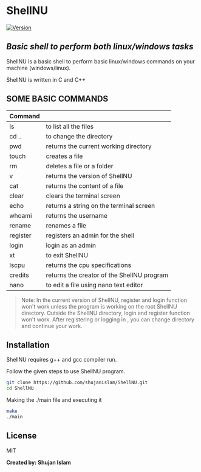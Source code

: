 # ShellNU
[![Version](https://img.shields.io/badge/Version-v0.0.2-darkorange?style=flat)]()
## _Basic shell to perform both linux/windows tasks_

ShellNU is a basic shell to perform basic linux/windows commands on your machine (windows/linux).

ShellNU is written in C and C++

## SOME BASIC COMMANDS

| Command |  |
| ------ | ------ |
| ls | to list all the files |
| cd .. | to change the directory |
| pwd | returns the current working directory |
| touch | creates a file |
| rm | deletes a file or a folder |
| v | returns the version of ShellNU |
| cat | returns the content of a file |
| clear | clears the terminal screen |
| echo | returns a string on the terminal screen |
| whoami | returns the username |
| rename | renames a file |
| register | registers an admin for the shell |
| login | login as an admin |
| xt | to exit ShellNU |
| lscpu | returns the cpu specifications |
| credits | returns the creator of the ShellNU program |
| nano | to edit a file using nano text editor |

> Note: In the current version of ShellNU, register and login function won't work unless the program is working on the root ShellNU directory. Outside the ShellNU directory, login and register function won't work. After registering or logging in , you can change directory and continue your work.

## Installation

ShellNU requires g++ and gcc compiler run.

Follow the given steps to use ShellNU program.

```sh
git clone https://github.com/shujanislam/ShellNU.git
cd ShellNU
```

Making the ./main file and executing it

```sh
make
./main
```


## License

MIT

**Created by: Shujan Islam**